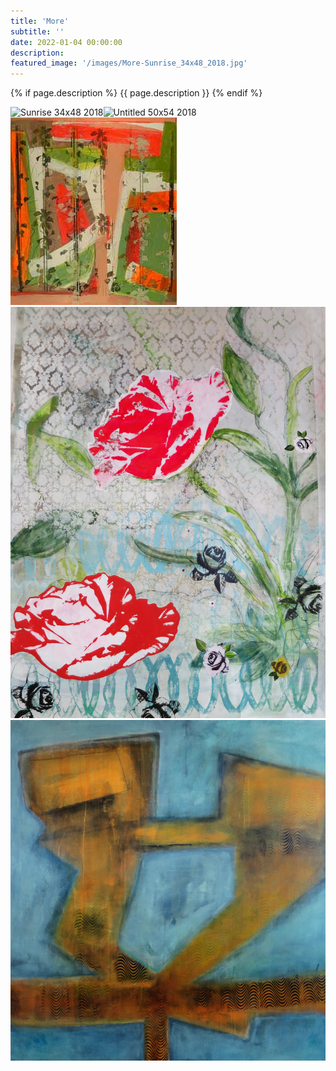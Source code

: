 ```yaml
---
title: 'More'
subtitle: ''
date: 2022-01-04 00:00:00
description: 
featured_image: '/images/More-Sunrise_34x48_2018.jpg'
---
```


{% if page.description %}
{{ page.description }}
{% endif %}

<div class="gallery" data-columns="2">
    <img src="/images/More-Sunrise_34x48_2018.jpg" alt="Sunrise 34x48 2018"><img src="/images/More-Untitled_50x54_2018.jpg" alt="Untitled 50x54 2018"><img src="/images/More-Untitled_58x54_2011.jpg" alt="Untitled 58x54 2011"><img src="/images/More-Untitled_62x46_2018.jpg" alt="Untitled 62x46 2018"><img src="/images/More-Untitled_68x62_2012.jpg" alt="Untitled 68x62 2012">
</div>

